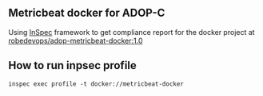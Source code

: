 ## Metricbeat docker for ADOP-C
Using [InSpec](https://www.inspec.io/) framework to get compliance report for the docker project at  [robedevops/adop-metricbeat-docker:1.0](https://github.com/RobeDevOps/adop-metricbeat-docker/blob/master/Dockerfile) 
## How to run inpsec profile
```
inspec exec profile -t docker://metricbeat-docker
```